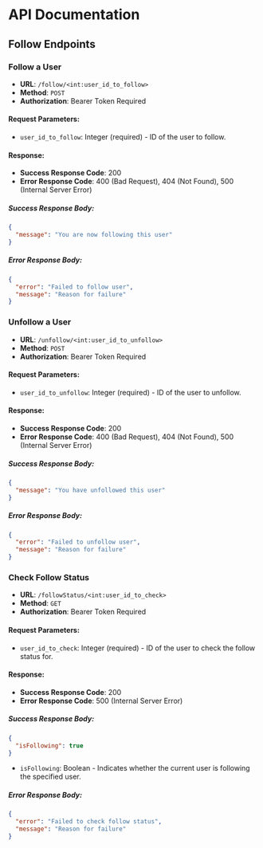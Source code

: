 # API Documentation

## Follow Endpoints

### Follow a User

- **URL**: `/follow/<int:user_id_to_follow>`
- **Method**: `POST`
- **Authorization**: Bearer Token Required

#### Request Parameters:
- `user_id_to_follow`: Integer (required) - ID of the user to follow.

#### Response:
- **Success Response Code**: 200
- **Error Response Code**: 400 (Bad Request), 404 (Not Found), 500 (Internal Server Error)

##### Success Response Body:

```json
{
  "message": "You are now following this user"
}
```

##### Error Response Body:

```json
{
  "error": "Failed to follow user",
  "message": "Reason for failure"
}
```

### Unfollow a User

- **URL**: `/unfollow/<int:user_id_to_unfollow>`
- **Method**: `POST`
- **Authorization**: Bearer Token Required

#### Request Parameters:
- `user_id_to_unfollow`: Integer (required) - ID of the user to unfollow.

#### Response:
- **Success Response Code**: 200
- **Error Response Code**: 400 (Bad Request), 404 (Not Found), 500 (Internal Server Error)

##### Success Response Body:

```json
{
  "message": "You have unfollowed this user"
}
```

##### Error Response Body:

```json
{
  "error": "Failed to unfollow user",
  "message": "Reason for failure"
}
```

### Check Follow Status

- **URL**: `/followStatus/<int:user_id_to_check>`
- **Method**: `GET`
- **Authorization**: Bearer Token Required

#### Request Parameters:
- `user_id_to_check`: Integer (required) - ID of the user to check the follow status for.

#### Response:
- **Success Response Code**: 200
- **Error Response Code**: 500 (Internal Server Error)

##### Success Response Body:

```json
{
  "isFollowing": true
}
```

- `isFollowing`: Boolean - Indicates whether the current user is following the specified user.

##### Error Response Body:

```json
{
  "error": "Failed to check follow status",
  "message": "Reason for failure"
}
```
